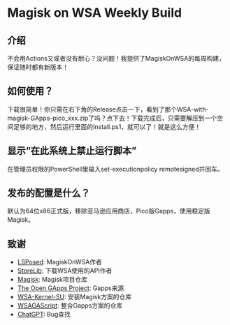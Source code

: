 # Magisk on WSA Weekly Build

## 介绍

不会用Actions又或者没有耐心？没问题！我提供了MagiskOnWSA的每周构建，保证随时都有新版本！

## 如何使用？

下载很简单！你只需在右下角的Release点击一下，看到了那个WSA-with-magisk-GApps-pico_xxx.zip了吗？点下去！下载完成后，只需要解压到一个空间足够的地方，然后运行里面的Install.ps1，就可以了！就是这么方便！

## 显示“在此系统上禁止运行脚本”

在管理员权限的PowerShell里输入set-executionpolicy remotesigned并回车。

## 发布的配置是什么？

默认为64位x86正式版，移除亚马逊应用商店，Pico版Gapps，使用稳定版Magisk。

## 致谢

- [LSPosed](https://github.com/LSPosed/): MagiskOnWSA作者
- [StoreLib](https://github.com/StoreDev/StoreLib): 下载WSA使用的API作者
- [Magisk](https://github.com/topjohnwu/Magisk): Magisk项目仓库
- [The Open GApps Project](https://opengapps.org): Gapps来源
- [WSA-Kernel-SU](https://github.com/LSPosed/WSA-Kernel-SU): 安装Magisk方案的仓库
- [WSAGAScript](https://github.com/ADeltaX/WSAGAScript): 整合Gapps方案的仓库
- [ChatGPT](https://chat.openai.com/): Bug查找
